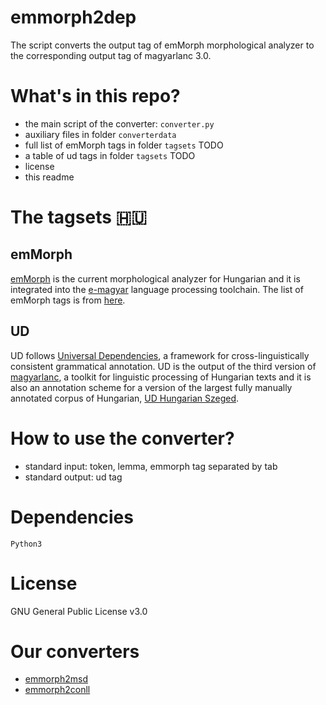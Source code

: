 # emmorph2dep

The script converts the output tag of emMorph morphological analyzer to the corresponding output tag of magyarlanc 3.0.

# What's in this repo?

* the main script of the converter: `converter.py`
* auxiliary files in folder `converterdata`
* full list of emMorph tags in folder `tagsets` TODO
* a table of ud tags in folder `tagsets` TODO
* license
* this readme

# The tagsets :hungary:

## emMorph

[emMorph](https://github.com/dlt-rilmta/emMorph) is the current morphological analyzer for Hungarian and it is integrated into the [e-magyar](http://e-magyar.hu/en) language processing toolchain. The list of emMorph tags is from [here](http://e-magyar.hu/en/textmodules/emmorph_codelist).

## UD

UD follows [Universal Dependencies](http://universaldependencies.org/), a framework for cross-linguistically consistent grammatical annotation. UD is the output of the third version of [magyarlanc](http://rgai.inf.u-szeged.hu/index.php?lang=en&page=magyarlanc), a toolkit for linguistic processing of Hungarian texts and it is also an annotation scheme for a version of the largest fully manually annotated corpus of Hungarian, [UD Hungarian Szeged](http://universaldependencies.org/treebanks/hu_szeged/index.html).

# How to use the converter?

* standard input: token, lemma, emmorph tag separated by tab
* standard output: ud tag

# Dependencies

`Python3`

# License

GNU General Public License v3.0

# Our converters

* [emmorph2msd](https://github.com/vadno/emmorph2msd)
* [emmorph2conll](https://github.com/vadno/emmorph2conll)

